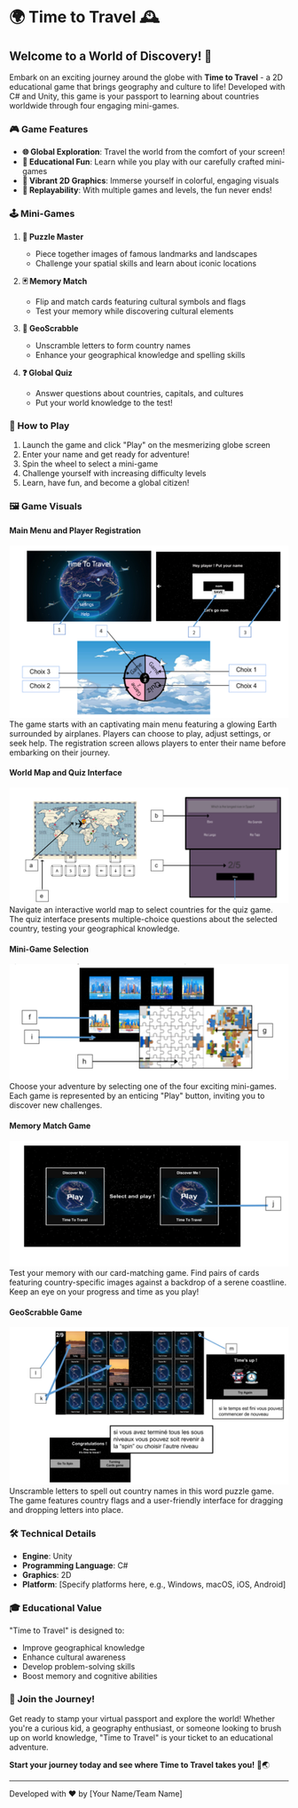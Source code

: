 # 🌍 Time to Travel 🕰️

## Welcome to a World of Discovery! 🌟

Embark on an exciting journey around the globe with **Time to Travel** - a 2D educational game that brings geography and culture to life! Developed with C# and Unity, this game is your passport to learning about countries worldwide through four engaging mini-games.

### 🎮 Game Features

- **🌐 Global Exploration**: Travel the world from the comfort of your screen!
- **🧠 Educational Fun**: Learn while you play with our carefully crafted mini-games
- **🎨 Vibrant 2D Graphics**: Immerse yourself in colorful, engaging visuals
- **🔄 Replayability**: With multiple games and levels, the fun never ends!

### 🕹️ Mini-Games

1. **🧩 Puzzle Master**
   - Piece together images of famous landmarks and landscapes
   - Challenge your spatial skills and learn about iconic locations

2. **🃏 Memory Match**
   - Flip and match cards featuring cultural symbols and flags
   - Test your memory while discovering cultural elements

3. **📝 GeoScrabble**
   - Unscramble letters to form country names
   - Enhance your geographical knowledge and spelling skills

4. **❓ Global Quiz**
   - Answer questions about countries, capitals, and cultures
   - Put your world knowledge to the test!

### 🚀 How to Play

1. Launch the game and click "Play" on the mesmerizing globe screen
2. Enter your name and get ready for adventure!
3. Spin the wheel to select a mini-game
4. Challenge yourself with increasing difficulty levels
5. Learn, have fun, and become a global citizen!

### 🖼️ Game Visuals

#### Main Menu and Player Registration
![Main Menu and Player Registration](https://github.com/eya-harbaoui/GameTimeToTravel/blob/main/img1.PNG)
The game starts with an captivating main menu featuring a glowing Earth surrounded by airplanes. Players can choose to play, adjust settings, or seek help. The registration screen allows players to enter their name before embarking on their journey.

#### World Map and Quiz Interface
![World Map and Quiz Interface](https://github.com/eya-harbaoui/GameTimeToTravel/blob/main/img2.PNG)
Navigate an interactive world map to select countries for the quiz game. The quiz interface presents multiple-choice questions about the selected country, testing your geographical knowledge.

#### Mini-Game Selection
![Mini-Game Selection](https://github.com/eya-harbaoui/GameTimeToTravel/blob/main/img3.PNG)
Choose your adventure by selecting one of the four exciting mini-games. Each game is represented by an enticing "Play" button, inviting you to discover new challenges.

#### Memory Match Game
![Memory Match Game](https://github.com/eya-harbaoui/GameTimeToTravel/blob/main/img4.PNG)
Test your memory with our card-matching game. Find pairs of cards featuring country-specific images against a backdrop of a serene coastline. Keep an eye on your progress and time as you play!

#### GeoScrabble Game
![GeoScrabble Game](https://github.com/eya-harbaoui/GameTimeToTravel/blob/main/img5.PNG)
Unscramble letters to spell out country names in this word puzzle game. The game features country flags and a user-friendly interface for dragging and dropping letters into place.

### 🛠️ Technical Details

- **Engine**: Unity
- **Programming Language**: C#
- **Graphics**: 2D
- **Platform**: [Specify platforms here, e.g., Windows, macOS, iOS, Android]

### 🎓 Educational Value

"Time to Travel" is designed to:
- Improve geographical knowledge
- Enhance cultural awareness
- Develop problem-solving skills
- Boost memory and cognitive abilities

### 🌈 Join the Journey!

Get ready to stamp your virtual passport and explore the world! Whether you're a curious kid, a geography enthusiast, or someone looking to brush up on world knowledge, "Time to Travel" is your ticket to an educational adventure.

**Start your journey today and see where Time to Travel takes you!** 🚀🌏

---

Developed with ❤️ by [Your Name/Team Name]

